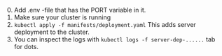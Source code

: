 
0. Add .env -file that has the PORT variable in it. 
1. Make sure your cluster is running
2. ```kubectl apply -f manifests/deployment.yaml``` This adds server deployment to the cluster.
3. You can inspect the logs with ```kubectl logs -f server-dep-......``` tab for dots.

